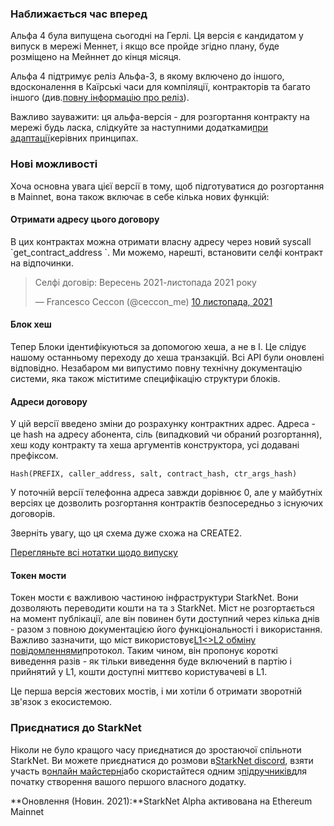 ### Наближається час вперед

Альфа 4 була випущена сьогодні на Герлі. Ця версія є кандидатом у випуск в мережі Меннет, і якщо все пройде згідно плану, буде розміщено на Мейннет до кінця місяця.

Альфа 4 підтримує реліз Альфа-3, в якому включено до іншого, вдосконалення в Каїрські часи для компіляції, контракторів та багато іншого (див.[повну інформацію про реліз](https://github.com/starkware-libs/cairo-lang/releases/tag/v0.5.0)).

Важливо зауважити: ця альфа-версія - для розгортання контракту на мережі будь ласка, слідкуйте за наступними додатками[при адаптації](https://forms.reform.app/starkware/SN-Alpha-Contract-Deployment/l894lu)керівних принципах.

### Нові можливості

Хоча основна увага цієї версії в тому, щоб підготуватися до розгортання в Mainnet, вона також включає в себе кілька нових функцій:

#### Отримати адресу цього договору

В цих контрактах можна отримати власну адресу через новий syscall \`get_contract_address \`. Ми можемо, нарешті, встановити селфі контракт на відпочинки.

<blockquote class="twitter-tweet"><p lang="en" dir="ltr">Селфі договір: Вересень 2021-листопада 2021 року</p>&mdash; Francesco Ceccon (@ceccon_me) <a href="https://twitter.com/ceccon_me/status/1458410251078836227?ref_src=twsrc%5Etfw">10 листопада, 2021</a></blockquote> <script async src="https://platform.twitter.com/widgets.js" charset="utf-8"></script>

#### Блок хеш

Тепер Блоки ідентифікуються за допомогою хеша, а не в I. Це слідує нашому останньому переходу до хеша транзакцій. Всі API були оновлені відповідно. Незабаром ми випустимо повну технічну документацію системи, яка також міститиме специфікацію структури блоків.

#### Адреси договору

У цій версії введено зміни до розрахунку контрактних адрес. Адреса - це hash на адресу абонента, сіль (випадковий чи обраний розгортання), хеш коду контракту та хеша аргументів конструктора, усі додавані префіксом.

```
Hash(PREFIX, caller_address, salt, contract_hash, ctr_args_hash)
```

У поточній версії телефонна адреса завжди дорівнює 0, але у майбутніх версіях це дозволить розгортання контрактів безпосередньо з існуючих договорів.

Зверніть увагу, що ця схема дуже схожа на CREATE2.

[Перегляньте всі нотатки щодо випуску](https://github.com/starkware-libs/cairo-lang/releases/tag/v0.6.0)

#### Токен мости

Токен мости є важливою частиною інфраструктури StarkNet. Вони дозволяють переводити кошти на та з StarkNet. Міст не розгортається на момент публікації, але він повинен бути доступний через кілька днів - разом з повною документацією його функціональності і використання. Важливо зазначити, що міст використовує[L1<>L2 обміну повідомленнями](https://www.cairo-lang.org/docs/hello_starknet/l1l2.html)протокол. Таким чином, він пропонує короткі виведення разів - як тільки виведення буде включений в партію і прийнятий у L1, кошти доступні миттєво користувачеві в L1.

Це перша версія жестових мостів, і ми хотіли б отримати зворотній зв'язок з екосистемою.

### Приєднатися до StarkNet

Ніколи не було кращого часу приєднатися до зростаючої спільноти StarkNet. Ви можете приєднатися до розмови в[StarkNet discord](https://discord.gg/uJ9HZTUk2Y), взяти участь в[онлайн майстерні](https://forms.reform.app/starkware/join-a-starknet-workshop/2ma1x8)або скористайтеся одним з[підручників](https://www.cairo-lang.org/docs/hello_starknet/index.html)для початку створення вашого першого власного додатку.

**Оновлення (Новин. 2021):**StarkNet Alpha активована на Ethereum Mainnet